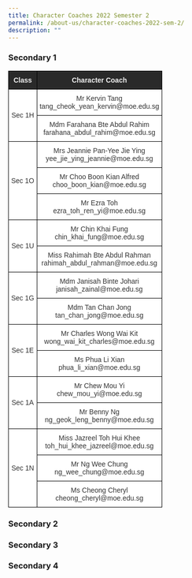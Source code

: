 ```yaml
---
title: Character Coaches 2022 Semester 2
permalink: /about-us/character-coaches-2022-sem-2/
description: ""
---
```

### Secondary 1

<style type="text/css">
.tg  {border-collapse:collapse;border-spacing:0;margin:0px auto;}
.tg td{border-color:black;border-style:solid;border-width:1px;font-family:Arial, sans-serif;font-size:14px;
  overflow:hidden;padding:10px 5px;word-break:normal;}
.tg th{border-color:black;border-style:solid;border-width:1px;font-family:Arial, sans-serif;font-size:14px;
  font-weight:normal;overflow:hidden;padding:10px 5px;word-break:normal;}
.tg .tg-2705{background-color:#2A2A2A;color:#EEE;font-weight:bold;text-align:center;vertical-align:middle}
.tg .tg-2rp9{background-color:#FFF;color:#333;text-align:center;vertical-align:middle}
</style>
<table class="tg">
<tbody>
  <tr>
    <td class="tg-2705"><span style="color:#EEE;background-color:#2A2A2A">Class</span></td>
    <td class="tg-2705"><span style="color:#EEE;background-color:#2A2A2A">Character Coach</span></td>
  </tr>
  <tr>
    <td class="tg-2rp9" rowspan="2">Sec 1H</td>
    <td class="tg-2rp9">Mr Kervin Tang<br>tang_cheok_yean_kervin@moe.edu.sg</td>
  </tr>
  <tr>
    <td class="tg-2rp9">Mdm Farahana Bte Abdul Rahim<br>farahana_abdul_rahim@moe.edu.sg</td>
  </tr>
  <tr>
    <td class="tg-2rp9" rowspan="3">Sec 1O</td>
    <td class="tg-2rp9">Mrs Jeannie Pan-Yee Jie Ying<br>yee_jie_ying_jeannie@moe.edu.sg</td>
  </tr>
  <tr>
    <td class="tg-2rp9">Mr Choo Boon Kian Alfred<br>choo_boon_kian@moe.edu.sg</td>
  </tr>
  <tr>
    <td class="tg-2rp9">Mr Ezra Toh<br>ezra_toh_ren_yi@moe.edu.sg</td>
  </tr>
  <tr>
    <td class="tg-2rp9" rowspan="2">Sec 1U</td>
    <td class="tg-2rp9">Mr Chin Khai Fung<br>chin_khai_fung@moe.edu.sg</td>
  </tr>
  <tr>
    <td class="tg-2rp9">Miss Rahimah Bte Abdul Rahman<br>rahimah_abdul_rahman@moe.edu.sg</td>
  </tr>
  <tr>
    <td class="tg-2rp9" rowspan="2">Sec 1G</td>
    <td class="tg-2rp9">Mdm Janisah Binte Johari<br>janisah_zainal@moe.edu.sg</td>
  </tr>
  <tr>
    <td class="tg-2rp9">Mdm Tan Chan Jong<br>tan_chan_jong@moe.edu.sg</td>
  </tr>
  <tr>
    <td class="tg-2rp9" rowspan="2">Sec 1E</td>
    <td class="tg-2rp9">Mr Charles Wong Wai Kit<br>wong_wai_kit_charles@moe.edu.sg</td>
  </tr>
  <tr>
    <td class="tg-2rp9">Ms Phua Li Xian<br>phua_li_xian@moe.edu.sg</td>
  </tr>
  <tr>
    <td class="tg-2rp9" rowspan="2">Sec 1A</td>
    <td class="tg-2rp9">Mr Chew Mou Yi<br>chew_mou_yi@moe.edu.sg</td>
  </tr>
  <tr>
    <td class="tg-2rp9">Mr Benny Ng<br>ng_geok_leng_benny@moe.edu.sg</td>
  </tr>
  <tr>
    <td class="tg-2rp9" rowspan="3">Sec 1N</td>
    <td class="tg-2rp9">Miss Jazreel Toh Hui Khee<br>toh_hui_khee_jazreel@moe.edu.sg</td>
  </tr>
  <tr>
    <td class="tg-2rp9">Mr Ng Wee Chung<br>ng_wee_chung@moe.edu.sg</td>
  </tr>
  <tr>
    <td class="tg-2rp9">Ms Cheong Cheryl<br>cheong_cheryl@moe.edu.sg</td>
  </tr>
</tbody>
</table>


### Secondary 2


### Secondary 3


### Secondary 4
